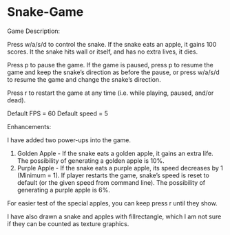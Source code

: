 # Snake-Game

Game Description:

Press w/a/s/d to control the snake. If the snake eats an apple, it gains 100 scores. It the snake hits wall or itself, and has no extra lives, it dies.

Press p to pause the game. If the game is paused, press p to resume the game and keep the snake’s direction as before the pause, or press w/a/s/d to resume the game and change the snake’s direction.

Press r to restart the game at any time (i.e. while playing, paused, and/or dead).

Default FPS = 60
Default speed = 5


Enhancements:

I have added two power-ups into the game.

1. Golden Apple - If the snake eats a golden apple, it gains an extra life. The possibility of generating a golden apple is 10%.
2. Purple Apple - If the snake eats a purple apple, its speed decreases by 1 (Minimum = 1). If player restarts the game, snake’s speed is reset to default (or the given speed from command line). The possibility of generating a purple apple is 6%.

For easier test of the special apples, you can keep press r until they show.

I have also drawn a snake and apples with fillrectangle, which I am not sure if they can be counted as texture graphics.
